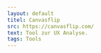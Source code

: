 ```yaml
---
layout: default
titel: Canvasflip
src: https://canvasflip.com/
text: Tool zur UX Analyse.
tags: Tools
---
```

